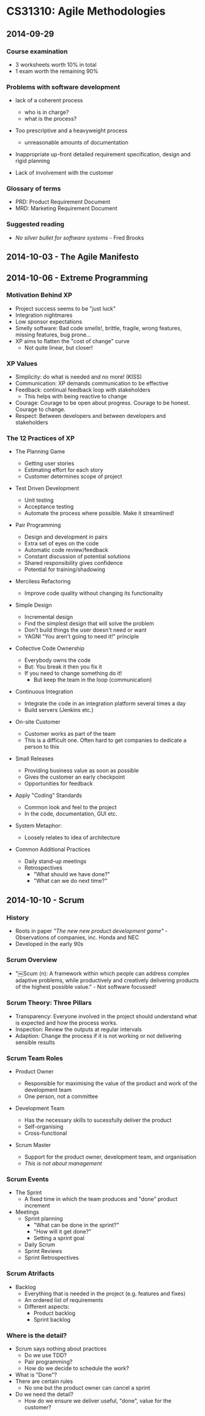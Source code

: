 # CS31310: Agile Methodologies

## 2014-09-29

### Course examination

 - 3 worksheets worth 10% in total
 - 1 exam worth the remaining 90%

### Problems with software development

 - lack of a coherent process
    - who is in charge?
    - what is the process?

 - Too prescriptive and a heavyweight process
    - unreasonable amounts of documentation

 - Inappropriate up-front detailed requirement specification, design and rigid planning

 - Lack of involvement with the customer

### Glossary of terms

 - PRD: Product Requirement Document
 - MRD: Marketing Requirement Document

### Suggested reading

 - *No silver bullet for software systems* - Fred Brooks

## 2014-10-03 - The Agile Manifesto

## 2014-10-06 - Extreme Programming

### Motivation Behind XP
 - Project success seems to be "just luck"
 - Integration nightmares
 - Low sponsor expectations
 - Smelly software: Bad code smells!, brittle, fragile, wrong features, missing features, bug prone...
 - XP aims to flatten the "cost of change" curve
    - Not quite linear, but closer!

### XP Values
 - Simplicity: do what is needed and no more! (KISS)
 - Communication: XP demands communication to be effective
 - Feedback: continual feedback loop with stakeholders
    - This helps with being reactive to change
 - Courage: Courage to be open about progress. Courage to be honest. Courage to change.
 - Respect: Between developers and between developers and stakeholders

### The 12 Practices of XP
 - The Planning Game
    - Getting user stories
    - Estimating effort for each story
    - Customer determines scope of project

 - Test Driven Development
    - Unit testing
    - Acceptance testing
    - Automate the process where possible. Make it streamlined!

 - Pair Programming
    - Design and development in pairs
    - Extra set of eyes on the code
    - Automatic code review/feedback
    - Constant discussion of potential solutions
    - Shared responsibility gives confidence
    - Potential for training/shadowing

 - Merciless Refactoring
    - Improve code quality without changing its functionality

 - Simple Design
    - Incremental design
    - Find the simplest design that will solve the problem
    - Don't build things the user doesn't need or want
    - YAGNI "You aren't going to need it!" principle

 - Collective Code Ownership
    - Everybody owns the code
    - But: You break it then you fix it
    - If you need to change something do it!
        - But keep the team in the loop (communication)

 - Continuous Integration
    - Integrate the code in an integration platform several times a day
    - Build servers (Jenkins etc.)

 - On-site Customer
    - Customer works as part of the team
    - This is a difficult one. Often hard to get companies to dedicate a person to this

 - Small Releases
    - Providing business value as soon as possible
    - Gives the customer an early checkpoint
    - Opportunities for feedback

 - Apply "Coding" Standards
    - Common look and feel to the project
    - In the code, documentation, GUI etc.

 - System Metaphor:
    - Loosely relates to idea of architecture

 - Common Additional Practices
    - Daily stand-up meetings
    - Retrospectives
        - "What should we have done?"
        - "What can we do next time?"

## 2014-10-10 - Scrum

### History
 - Roots in paper *"The new new product development game"* - Observations of companies, inc. Honda and NEC
 - Developed in the early 90s

### Scrum Overview
 - "￼Scum (n): A framework within which people can address complex adaptive problems, while productively and creatively delivering products of the highest possible value."
        - Not software focussed!

### Scrum Theory: Three Pillars
 - Transparency: Everyone involved in the project should understand what is expected and how the process works.
 - Inspection: Review the outputs at regular intervals
 - Adaption: Change the process if it is not working or not delivering sensible results

### Scrum Team Roles
 - Product Owner
    - Responsible for maximising the value of the product and work of the development team
    - One person, not a committee

 - Development Team
    - Has the necessary skills to sucessfully deliver the product
    - Self-organising
    - Cross-functional

 - Scrum Master
    - Support for the product owner, development team, and organisation
    - *This is not about management*

### Scrum Events
 - The Sprint
    - A fixed time in which the team produces and "done" product increment
 - Meetings
    - Sprint planning
        - "What can be done in the sprint?"
        - "How will it get done?"
        - Setting a sprint goal
    - Daily Scrum
    - Sprint Reviews
    - Sprint Retrospectives

### Scrum Atrifacts
 - Backlog
    - Everything that is needed in the project (e.g. features and fixes)
    - An ordered list of requirements
    - Different aspects:
        - Product backlog
        - Sprint backlog

### Where is the detail?
 - Scrum says nothing about practices
    - Do we use TDD?
    - Pair programming?
    - How do we decide to schedule the work?
 - What is "Done"?
 - There are certain rules
    - No one but the product owner can cancel a sprint
 - Do we need the detail?
    - How do we ensure we deliver useful, "done", value for the customer?
